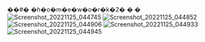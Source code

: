 ��#� �h�o�m�e�w�o�r�k�2�
�
�![Screenshot_20221125_044745](https://user-images.githubusercontent.com/113881937/203953865-4429c8d1-a09f-4a50-bd09-edac9a7f9254.png)
![Screenshot_20221125_044852](https://user-images.githubusercontent.com/113881937/203953885-69c52e7f-d129-4b41-a00d-5bb4c39a7d5e.png)
![Screenshot_20221125_044906](https://user-images.githubusercontent.com/113881937/203953898-a47c9277-5839-406f-ad02-7b7b2fe9efd6.png)
![Screenshot_20221125_044933](https://user-images.githubusercontent.com/113881937/203953906-07e0a0a8-7e51-4cf6-9a9d-7e54d113e42b.png)
![Screenshot_20221125_044945](https://user-images.githubusercontent.com/113881937/203953924-45a5ffb7-df0a-4e5e-a199-799c77310cb5.png)
